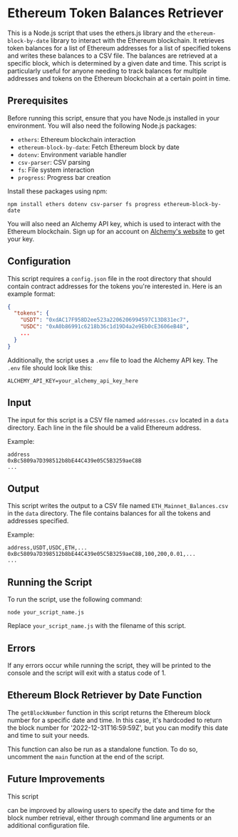 # Ethereum Token Balances Retriever

This is a Node.js script that uses the ethers.js library and the `ethereum-block-by-date` library to interact with the Ethereum blockchain. It retrieves token balances for a list of Ethereum addresses for a list of specified tokens and writes these balances to a CSV file. The balances are retrieved at a specific block, which is determined by a given date and time. This script is particularly useful for anyone needing to track balances for multiple addresses and tokens on the Ethereum blockchain at a certain point in time.

## Prerequisites

Before running this script, ensure that you have Node.js installed in your environment. You will also need the following Node.js packages:

- `ethers`: Ethereum blockchain interaction
- `ethereum-block-by-date`: Fetch Ethereum block by date
- `dotenv`: Environment variable handler
- `csv-parser`: CSV parsing
- `fs`: File system interaction
- `progress`: Progress bar creation

Install these packages using npm:

```
npm install ethers dotenv csv-parser fs progress ethereum-block-by-date
```

You will also need an Alchemy API key, which is used to interact with the Ethereum blockchain. Sign up for an account on [Alchemy's website](https://www.alchemy.com/) to get your key.

## Configuration

This script requires a `config.json` file in the root directory that should contain contract addresses for the tokens you're interested in. Here is an example format:

```json
{
  "tokens": {
    "USDT": "0xdAC17F958D2ee523a2206206994597C13D831ec7",
    "USDC": "0xA0b86991c6218b36c1d19D4a2e9Eb0cE3606eB48",
    ...
  }
}
```

Additionally, the script uses a `.env` file to load the Alchemy API key. The `.env` file should look like this:

```env
ALCHEMY_API_KEY=your_alchemy_api_key_here
```

## Input

The input for this script is a CSV file named `addresses.csv` located in a `data` directory. Each line in the file should be a valid Ethereum address.

Example:

```
address
0xBc5809a7D398512b8bE44C439e05C5B3259aeC8B
...
```

## Output

This script writes the output to a CSV file named `ETH_Mainnet_Balances.csv` in the `data` directory. The file contains balances for all the tokens and addresses specified.

Example:

```
address,USDT,USDC,ETH,...
0xBc5809a7D398512b8bE44C439e05C5B3259aeC8B,100,200,0.01,...
...
```

## Running the Script

To run the script, use the following command:

```
node your_script_name.js
```

Replace `your_script_name.js` with the filename of this script.

## Errors

If any errors occur while running the script, they will be printed to the console and the script will exit with a status code of 1.

## Ethereum Block Retriever by Date Function

The `getBlockNumber` function in this script returns the Ethereum block number for a specific date and time. In this case, it's hardcoded to return the block number for '2022-12-31T16:59:59Z', but you can modify this date and time to suit your needs.

This function can also be run as a standalone function. To do so, uncomment the `main` function at the end of the script.

## Future Improvements

This script

 can be improved by allowing users to specify the date and time for the block number retrieval, either through command line arguments or an additional configuration file.
